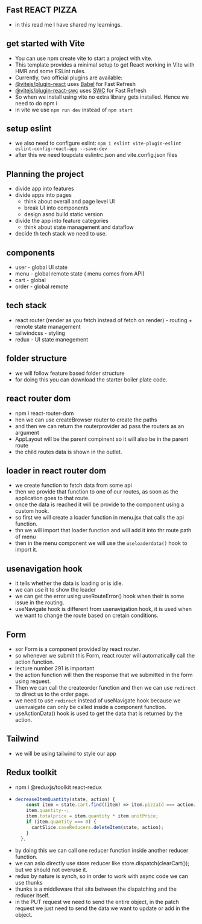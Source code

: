 ## Fast REACT PIZZA

- in this read me I have shared my learnings.

## get started with Vite

- You can use npm create vite to start a project with vite.
- This template provides a minimal setup to get React working in Vite with HMR and some ESLint rules.
- Currently, two official plugins are available:
- [@vitejs/plugin-react](https://github.com/vitejs/vite-plugin-react/blob/main/packages/plugin-react/README.md) uses [Babel](https://babeljs.io/) for Fast Refresh
- [@vitejs/plugin-react-swc](https://github.com/vitejs/vite-plugin-react-swc) uses [SWC](https://swc.rs/) for Fast Refresh
- So when we install using vite no extra library gets installed. Hence we need to do npm i
- in vite we use `npm run dev` instead of `npm start`

## setup eslint

- we also need to configure eslint: `npm i eslint vite-plugin-eslint eslint-config-react-app --save-dev`
- after this we need toupdate eslintrc.json and vite.config.json files

## Planning the project

- divide app into features
- divide apps into pages
  - think about overall and page level UI
  - break UI into components
  - design asnd build static version
- divide the app into feature categories
  - think about state management and dataflow
- decide th tech stack we need to use.

## components

- user - global UI state
- menu - global remote state ( menu comes from API)
- cart - global
- order - global remote

## tech stack

- react router (render as you fetch instead of fetch on render) - routing + remote state management
- tailwindcss - styling
- redux - UI state manegement

## folder structure

- we will follow feature based folder structure
- for doing this you can download the starter boiler plate code.

## react router dom

- npm i react-router-dom
- hen we can use createBrowser router to create the paths
- and then we can return the routerprovider ad pass the routers as an argument
- AppLayout will be the parent compinent so it will also be in the parent route
- the child routes data is shown in the outlet.

## loader in react router dom

- we create function to fetch data from some api
- then we provide that function to one of our routes, as soon as the application goes to that route.
- once the data is reached it will be provide to the component using a custom hook.
- so first we will create a loader function in menu.jsx that calls the api function.
- thn we will import that loader function and will add it into thr route path of menu
- then in the menu component we will use the `useloaderdata()` hook to import it.

## usenavigation hook

- it tells whether the data is loading or is idle.
- we can use it to show the loader
- we can get the error using useRouteError() hook when their is some issue in the routing.
- useNavigate hook is different from usenavigation hook, it is used when we want to change the route based on cretain conditions.

## Form

- sor Form is a component provided by react router.
- so whenever we submit this Form, react router will automatically call the action function.
- lecture number 291 is important
- the action function will then the response that we submitted in the form using request.
- Then we can call the createorder function and then we can use `redirect` to direct us to the order page.
- we need to use `redirect` instead of useNavigate hook because we usenvaigate can only be called inside a component function.
- useActionData() hook is used to get the data that is returned by the action.

## Tailwind

- we will be using tailwind to style our app

## Redux toolkit

- npm i @reduxjs/toolkit react-redux
- ```javascript
  decreaseItemQuantity(state, action) {
      const item = state.cart.find((item) => item.pizzaId === action.payload);
      item.quantity--;
      item.totalprice = item.quantity * item.unitPrice;
      if (item.quantity === 0) {
        cartSlice.caseReducers.deleteItem(state, action);
      }
    },
  ```
- by doing this we can call one reducer function inside another reducer function.
- we can aslo directly use store reducer like store.dispatch(clearCart()); but we should not overuse it.
- redux by nature is synch, so in order to work with async code we can use thunks
- thunks is a middleware that sits between the dispatching and the reducer itself.
- in the PUT request we need to send the entire object, in the patch request we just need to send the data we want to update or add in the object.
